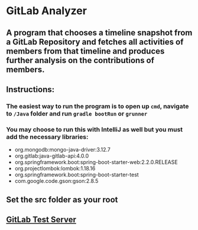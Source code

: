 # GitLab Analyzer
  
  
## A program that chooses a timeline snapshot from a GitLab Repository and fetches all activities of members from that timeline and produces further analysis on the contributions of members.
  
## Instructions:
### The easiest way to run the program is to open up `cmd`, navigate to `/Java` folder and run `gradle bootRun` or `grunner`
  
### You may choose to run this with IntelliJ as well but you must add the necessary libraries:
  
+ org.mongodb:mongo-java-driver:3.12.7
+ org.gitlab:java-gitlab-api:4.0.0
+ org.springframework.boot:spring-boot-starter-web:2.2.0.RELEASE
+ org.projectlombok:lombok:1.18.16
+ org.springframework.boot:spring-boot-starter-test
+ com.google.code.gson:gson:2.8.5
  
## Set the src folder as your root
## **[GitLab Test Server](https://cmpt373-1211-10.cmpt.sfu.ca/)**